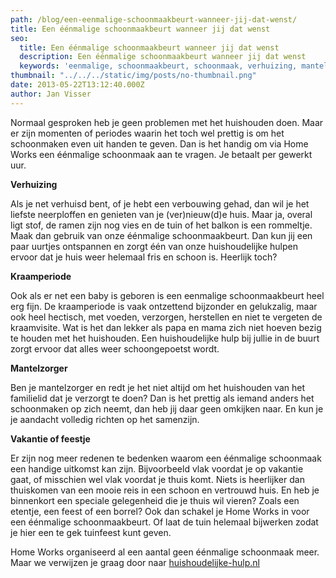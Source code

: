 ```yaml
---
path: /blog/een-eenmalige-schoonmaakbeurt-wanneer-jij-dat-wenst/
title: Een éénmalige schoonmaakbeurt wanneer jij dat wenst
seo:
  title: Een éénmalige schoonmaakbeurt wanneer jij dat wenst
  description: Een éénmalige schoonmaakbeurt wanneer jij dat wenst
  keywords: 'eenmalige, schoonmaakbeurt, schoonmaak, verhuizing, mantelzorger'
thumbnail: "../../../static/img/posts/no-thumbnail.png"
date: 2013-05-22T13:12:40.000Z
author: Jan Visser
---
```


Normaal gesproken heb je geen problemen met het huishouden doen. Maar er zijn momenten of periodes waarin het toch wel prettig is om het schoonmaken even uit handen te geven. Dan is het handig om via Home Works een éénmalige schoonmaak aan te vragen. Je betaalt per gewerkt uur.

**Verhuizing**

Als je net verhuisd bent, of je hebt een verbouwing gehad, dan wil je het liefste neerploffen en genieten van je (ver)nieuw(d)e huis. Maar ja, overal ligt stof, de ramen zijn nog vies en de tuin of het balkon is een rommeltje. Maak dan gebruik van onze éénmalige schoonmaakbeurt. Dan kun jij een paar uurtjes ontspannen en zorgt één van onze huishoudelijke hulpen ervoor dat je huis weer helemaal fris en schoon is. Heerlijk toch?

**Kraamperiode**

Ook als er net een baby is geboren is een eenmalige schoonmaakbeurt heel erg fijn. De kraamperiode is vaak ontzettend bijzonder en gelukzalig, maar ook heel hectisch, met voeden, verzorgen, herstellen en niet te vergeten de kraamvisite. Wat is het dan lekker als papa en mama zich niet hoeven bezig te houden met het huishouden. Een huishoudelijke hulp bij jullie in de buurt zorgt ervoor dat alles weer schoongepoetst wordt.

**Mantelzorger**

Ben je mantelzorger en redt je het niet altijd om het huishouden van het familielid dat je verzorgt te doen? Dan is het prettig als iemand anders het schoonmaken op zich neemt, dan heb jij daar geen omkijken naar. En kun je je aandacht volledig richten op het samenzijn.

**Vakantie of feestje**

Er zijn nog meer redenen te bedenken waarom een éénmalige schoonmaak een handige uitkomst kan zijn. Bijvoorbeeld vlak voordat je op vakantie gaat, of misschien wel vlak voordat je thuis komt. Niets is heerlijker dan thuiskomen van een mooie reis in een schoon en vertrouwd huis. En heb je binnenkort een speciale gelegenheid die je thuis wil vieren? Zoals een etentje, een feest of een borrel? Ook dan schakel je Home Works in voor een éénmalige schoonmaakbeurt. Of laat de tuin helemaal bijwerken zodat je hier een te gek tuinfeest kunt geven.

Home Works organiseerd al een aantal geen éénmalige schoonmaak meer. Maar we verwijzen je graag door naar [huishoudelijke-hulp.nl](https://huishoudelijke-hulp.nl "Eenmalige schoonmaak via huishoudelijke-hulp.nl")

